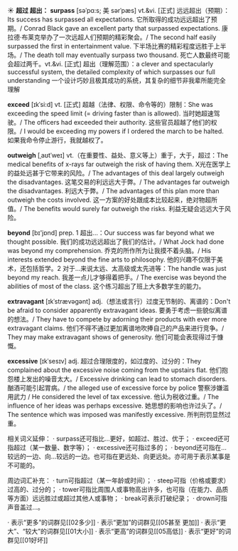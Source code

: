 ☀ <span class="category">**超过 超出：**</span>
<span class="vocabulary">**surpass**</span> [səˈpɑ:s; 美 sərˈpæs]
<span class="definition">vt.&vi. [正式] 远远超出（预期）：</span>Its success has surpassed all expectations. 它所取得的成功远远超出了预期。/ Conrad Black gave an excellent party that surpassed expectations. 康拉德·布莱克举办了一次远超人们预期的精彩聚会。/ The second half easily surpassed the first in entertainment value. 下半场比赛的精彩程度远胜于上半场。/ The death toll may eventually surpass two thousand. 死亡人数最终可能会超过两千。<span class="definition">vt.&vi. [正式] 超出（理解范围）：</span>a clever and spectacularly successful system, the detailed complexity of which surpasses our full understanding 一个设计巧妙且极其成功的系统，其复杂的细节非我辈所能完全理解

<span class="vocabulary">**exceed**</span> [ɪkˈsi:d]
<span class="definition">vt. [正式] 超越（法律、权限、命令等的）限制：</span>She was exceeding the speed limit (= driving faster than is allowed). 当时她超速驾驶。/ The officers had exceeded their authority. 这些官员超越了他们的权限。/ I would be exceeding my powers if I ordered the march to be halted. 如果我命令停止游行，我就越权了。
           
<span class="vocabulary">**outweigh**</span> [ˌaʊtˈweɪ]
<span class="definition">vt.（在重要性、益处、意义等上）重于，大于，超过：</span>The medical benefits of x-rays far outweigh the risk of having them. X光在医学上的益处远甚于它带来的风险。/ The advantages of this deal largely outweigh the disadvantages. 这笔交易的利远远大于弊。/ The advantages far outweigh the disadvantages. 利远大于弊。/ The advantages of this plan more than outweigh the costs involved. 这一方案的好处跟成本比较起来，绝对物超所值。/ The benefits would surely far outweigh the risks. 利益无疑会远远大于风险。

<span class="vocabulary">**beyond**</span> [bɪ'jɒnd] 
<span class="definition">prep. 1 超出…：</span>Our success was far beyond what we thought possible. 我们的成功远远超出了我们的估计。/ What Jock had done was beyond my comprehension. 乔克的所作所为让我摸不着头脑。/ His interests extended beyond the fine arts to philosophy. 他的兴趣不仅限于美术，还包括哲学。<span class="definition">2 对于…来说太远、太高级或太先进等：</span>The handle was just beyond my reach. 我差一点儿才够得着把手。/ The exercise was beyond the abilities of most of the class. 这个练习超出了班上大多数学生的能力。
           
<span class="vocabulary">**extravagant**</span> [ɪkˈstrævəgənt]
<span class="definition">adj.（想法或言行）过度无节制的、离谱的：</span>Don't be afraid to consider apparently extravagant ideas. 要勇于考虑一些貌似离谱的想法。/ They have to compete by adorning their products with ever more extravagant claims. 他们不得不通过更加离谱地吹捧自己的产品来进行竞争。/ They may make extravagant shows of generosity. 他们可能会表现得过于慷慨。
           
<span class="vocabulary">**excessive**</span> [ɪkˈsesɪv]
<span class="definition">adj. 超过合理限度的，如过度的、过分的：</span>They complained about the excessive noise coming from the upstairs flat. 他们抱怨楼上发出的噪音太大。/ Excessive drinking can lead to stomach disorders. 酗酒可能引起胃病。/ the alleged use of excessive force by police 警察涉嫌滥用武力 / He considered the level of tax excessive. 他认为税收过重。/ The influence of her ideas was perhaps excessive. 她思想的影响也许过头了。/ The sentence which was imposed was manifestly excessive. 所判刑罚显然过重。

相关词义延伸：
· surpass还可指比…更好，如超过、胜过、优于；
· exceed还可指超过（某一数量、数字等）；
· excessive还可指过多的；
· beyond还可指在…较远的一边、向…较远的一边。也可指在更远处、向更远处。亦可用于表示某事是不可能的。

周边词汇补充：
· turn可指超过（某一年龄或时间）；
· steep可指（价格或要求）过高的、过分的；
· tower可指比周围人或事物高出许多，也可指（在能力、品质等方面）远远胜过或超过其他人或事物；
· break可表示打破纪录；
· drown可指声音盖过…。

· 表示“更多”的词群见[[02多少]]
· 表示“更加”的词群见[[05甚至 更加]]
· 表示“更大”、“较大”的词群见[[01大小]]
· 表示“更高”的词群见[[05高低]]
· 表示“更好”的词群见[[01好坏]]
